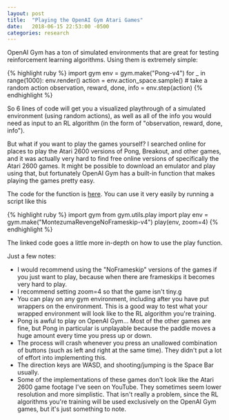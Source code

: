 ```yaml
---
layout: post
title:  "Playing the OpenAI Gym Atari Games"
date:   2018-06-15 22:53:00 -0500
categories: research
---
```


OpenAI Gym has a ton of simulated environments that are great for testing reinforcement learning algorithms. Using them is extremely simple:

{% highlight ruby %}
import gym
env = gym.make("Pong-v4")
for _ in range(1000):
    env.render()
    action = env.action_space.sample() # take a random action
    observation, reward, done, info = env.step(action)
{% endhighlight %}

So 6 lines of code will get you a visualized playthrough of a simulated environment (using random actions), as well as all of the info you would need as input to an RL algorithm (in the form of "observation, reward, done, info").

But what if you want to play the games yourself? I searched online for places to play the Atari 2600 versions of Pong, Breakout, and other games, and it was actually very hard to find free online versions of specifically the Atari 2600 games. It might be possible to download an emulator and play using that, but fortunately OpenAI Gym has a built-in function that makes playing the games pretty easy.

The code for the function is [here](https://github.com/openai/gym/blob/master/gym/utils/play.py). You can use it very easily by running a script like this

{% highlight ruby %}
import gym
from gym.utils.play import play
env = gym.make("MontezumaRevengeNoFrameskip-v4")
play(env, zoom=4)
{% endhighlight %}

The linked code goes a little more in-depth on how to use the play function.

Just a few notes:

- I would recommend using the "NoFrameskip" versions of the games if you just want to play, because when there are frameskips it becomes very hard to play.
- I recommend setting zoom=4 so that the game isn't tiny.g
- You can play on any gym environment, including after you have put wrappers on the environment. This is a good way to test what your wrapped environment will look like to the RL algorithm you're training.
- Pong is awful to play on OpenAI Gym... Most of the other games are fine, but Pong in particular is unplayable because the paddle moves a huge amount every time you press up or down.
- The process will crash whenever you press an unallowed combination of buttons (such as left and right at the same time). They didn't put a lot of effort into implementing this.
- The direction keys are WASD, and shooting/jumping is the Space Bar usually.
- Some of the implementations of these games don't look like the Atari 2600 game footage I've seen on YouTube. They sometimes seem lower resolution and more simplistic. That isn't really a problem, since the RL algorithms you're training will be used exclusively on the OpenAI Gym games, but it's just something to note.